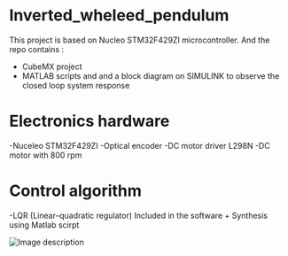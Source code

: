 # Inverted_wheleed_pendulum
This project is based on Nucleo STM32F429ZI microcontroller. And the repo contains : 
- CubeMX project
- MATLAB scripts and and a block diagram on SIMULINK to observe the closed loop system response 

# Electronics hardware
-Nuceleo STM32F429ZI
-Optical encoder 
-DC motor driver L298N
-DC motor with 800 rpm

# Control algorithm
-LQR (Linear–quadratic regulator) Included in the software + Synthesis using Matlab scirpt

![Image description](C:\Users\amine\Downloads\imu-sensor.jpg)


